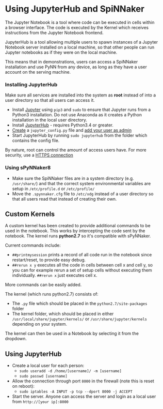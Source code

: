 # Using JupyterHub and SpiNNaker
The Jupyter Notebook is a tool where code can be executed in cells within a browser interface. The code is executed by the Kernel which receives instructions from the Jupyter Notebook frontend.

JupyterHub is a tool allowing multiple users to spawn instances of a Jupyter Notebook server installed on a local machine, so that other people can run Jupyter notebooks as if they were on the local machine.

This means that in demonstrations, users can access a SpiNNaker installation and use PyNN from any device, as long as they have a user account on the serving machine.

### Installing JupyterHub
Make sure all services are installed into the system as **root** instead of into a user directory so that all users can access it.

- Install [Jupyter](http://jupyter.org/install.html) using `pip3` and `sudo` to ensure that Jupyter runs from a Python3 installation. Do not use Anaconda as it creates a Python installation in the local user directory.
- Install [JupyterHub](https://jupyterhub.readthedocs.io/en/latest/) - requires Python3.4 or greater.
- [Create](https://jupyterhub.readthedocs.io/en/latest/config-basics.html) a `jupyter_config.py` file and [add your user as admin](https://jupyterhub.readthedocs.io/en/latest/authenticators-users-basics.html)
- Start JupyterHub by running `sudo jupyterhub` from the folder which contains the config file.

By nature, root can control the amount of access users have. For more security, use a [HTTPS connection](https://jupyterhub.readthedocs.io/en/latest/security-basics.html)

### Using sPyNNaker8
- Make sure the SpiNNaker files are in a system directory (e.g. `/usr/share/`) and that the correct system environmental variables are setup in `/etc/profile.d` or `/etc/profile/`
- Move the `.spynnaker.cfg` file to `/etc/xdg` instead of a user directory so that all users read that instead of creating their own.

## Custom Kernels
A custom kernel has been created to provide additional commands to be used in the notebook. This works by intercepting the code sent by the notebook. The kernel runs **python2.7** so it's compatible with sPyNNaker.

Current commands include:

- `##printmysession` prints a record of all code run in the notebook since restart/reset, to provide easy debug.
- `##rerun x y` executes all the code in cells between cell x and cell y, so you can for example rerun a set of setup cells without executing them individually. `##rerun x` just executes cell x.

More commands can be easily added.

The kernel (which runs python2.7) consists of:

- The `.py` file which should be placed in the `python2.7/site-packages` folder
- The kernel folder, which should be placed in either `/usr/local/share/jupyter/kernels/` or `/usr/share/jupyter/kernels` depending on your system.

The kernel can then be used in a Notebook by selecting it from the dropdown.

## Using JupyterHub
- Create a local user for each person:
    - `sudo useradd -d /home/[username]/ -m [username]`
    - `sudo passwd [username]`
- Allow the connection through port `8000` in the firewall (note this is reset on reboot):
    - `sudo iptables -A INPUT -p tcp --dport 8000 -j ACCEPT`
- Start the server. Anyone can access the server and login as a local user from `http://[your ip]:8000`


